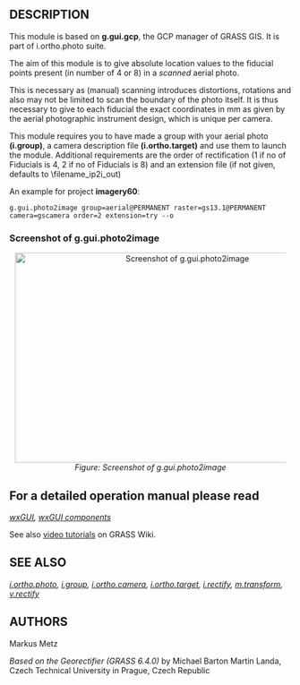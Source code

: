 ## DESCRIPTION

This module is based on **g.gui.gcp**, the GCP manager of GRASS GIS. It
is part of i.ortho.photo suite.

The aim of this module is to give absolute location values to the
fiducial points present (in number of 4 or 8) in a *scanned* aerial
photo.

This is necessary as (manual) scanning introduces distortions, rotations
and also may not be limited to scan the boundary of the photo itself. It
is thus necessary to give to each fiducial the exact coordinates in mm
as given by the aerial photographic instrument design, which is unique
per camera.

This module requires you to have made a group with your aerial photo
**(i.group)**, a camera description file **(i.ortho.target)** and use
them to launch the module. Additional requirements are the order of
rectification (1 if no of Fiducials is 4, 2 if no of Fiducials is 8) and
an extension file (if not given, defaults to \\filename_ip2i_out)

An example for project **imagery60**:

```shell
g.gui.photo2image group=aerial@PERMANENT raster=gs13.1@PERMANENT camera=gscamera order=2 extension=try --o
```

### Screenshot of g.gui.photo2image

<div align="center" style="margin: 10px">

[<img src="wxGUI_iphoto2image_frame.jpg" data-border="0" width="600"
height="375" alt="Screenshot of g.gui.photo2image" />](wxGUI_iphoto2image_frame.jpg)
*Figure: Screenshot of g.gui.photo2image*

</div>

## For a detailed operation manual please read

*[wxGUI](wxGUI.md), [wxGUI components](wxGUI.components.md)*

See also [video
tutorials](https://grasswiki.osgeo.org/wiki/WxGUI/Video_tutorials#Georectifier)
on GRASS Wiki.

## SEE ALSO

*[i.ortho.photo](i.ortho.photo.md), [i.group](i.group.md),
[i.ortho.camera](i.ortho.camera.md),
[i.ortho.target](i.ortho.target.md), [i.rectify](i.rectify.md),
[m.transform](m.transform.md), [v.rectify](v.rectify.md)*

## AUTHORS

Markus Metz

*Based on the Georectifier (GRASS 6.4.0)* by Michael Barton
Martin Landa, Czech Technical University in Prague, Czech Republic
